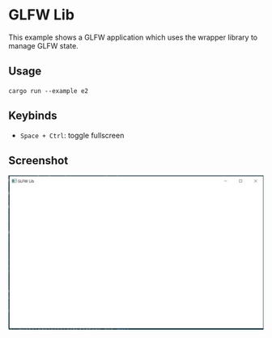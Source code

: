 # GLFW Lib

This example shows a GLFW application which uses the wrapper library to manage
GLFW state.

## Usage

```
cargo run --example e2
```

## Keybinds

- `Space + Ctrl`: toggle fullscreen

## Screenshot

![screenshot](./screenshot.PNG)
